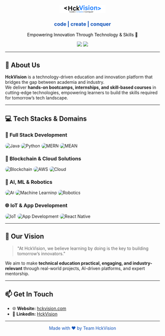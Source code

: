 <p align="center">
  <img src="logo.png" width="150" alt="HckVision Logo">
  <br>
  <h3 align="center" style="color:#0F52BA;">code | create | conquer</h3>
</p>

<p align="center" style="color:#000000;">
Empowering Innovation Through Technology & Skills 🚀
</p>

<p align="center">
  <a href="https://www.hckvision.com"><img src="https://img.shields.io/badge/Website-HckVision-%230F52BA?style=for-the-badge&logo=googles-chrome&logoColor=white"/></a>
  <a href="https://www.linkedin.com/company/hckvision"><img src="https://img.shields.io/badge/LinkedIn-HckVision-%230F52BA?style=for-the-badge&logo=linkedin&logoColor=white"/></a>
</p>

---

## 🧠 About Us

**HckVision** is a technology-driven education and innovation platform that bridges the gap between academia and industry.  
We deliver **hands-on bootcamps, internships, and skill-based courses** in cutting-edge technologies, empowering learners to build the skills required for tomorrow’s tech landscape.  

---

## 💻 Tech Stacks & Domains

### 🧩 Full Stack Development
<p>
  <img src="https://img.icons8.com/color/48/000000/java-coffee-cup-logo.png" title="Java" alt="Java" style="border-radius:12px;"/>
  <img src="https://img.icons8.com/color/48/000000/python--v1.png" title="Python" alt="Python" style="border-radius:12px;"/>
  <img src="https://img.icons8.com/color/48/000000/react-native.png" title="MERN" alt="MERN" style="border-radius:12px;"/>
  <img src="https://img.icons8.com/color/48/000000/angularjs.png" title="MEAN" alt="MEAN" style="border-radius:12px;"/>
</p>

### 🔗 Blockchain & Cloud Solutions
<p>
  <img src="https://img.icons8.com/color/48/000000/blockchain.png" title="Blockchain" alt="Blockchain" style="border-radius:12px;"/>
  <img src="https://img.icons8.com/color/48/000000/amazon-web-services.png" title="AWS" alt="AWS" style="border-radius:12px;"/>
  <img src="https://img.icons8.com/color/48/000000/cloud.png" title="Cloud Solutions" alt="Cloud" style="border-radius:12px;"/>
</p>

### 🤖 AI, ML & Robotics
<p>
  <img src="https://img.icons8.com/color/48/000000/artificial-intelligence.png" title="AI" alt="AI" style="border-radius:12px;"/>
  <img src="https://img.icons8.com/color/48/000000/tensorflow.png" title="Machine Learning" alt="Machine Learning" style="border-radius:12px;"/>
  <img src="https://img.icons8.com/color/48/000000/robot-2.png" title="Robotics" alt="Robotics" style="border-radius:12px;"/>
</p>

### 🌐 IoT & App Development
<p>
  <img src="https://img.icons8.com/ios-filled/48/000000/internet-of-things.png" title="IoT" alt="IoT" style="border-radius:12px;"/>
  <img src="https://img.icons8.com/color/48/000000/android-os.png" title="App Development" alt="App Development" style="border-radius:12px;"/>
  <img src="https://img.icons8.com/color/48/000000/react-native.png" title="React Native" alt="React Native" style="border-radius:12px;"/>
</p>

---

## 🌟 Our Vision

> "At HckVision, we believe learning by doing is the key to building tomorrow’s innovators."

We aim to make **technical education practical, engaging, and industry-relevant** through real-world projects, AI-driven platforms, and expert mentorship.

---

## 📫 Get In Touch

- 🌐 **Website:** [hckvision.com](https://www.hckvision.com)  
- 💼 **LinkedIn:** [HckVision](https://www.linkedin.com/company/hckvision)  

---

<p align="center" style="color:#0F52BA;">Made with ❤️ by Team HckVision</p>
